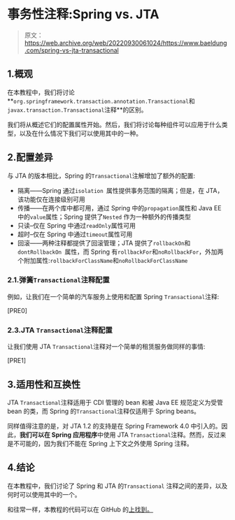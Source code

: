 # 事务性注释:Spring vs. JTA

> 原文：<https://web.archive.org/web/20220930061024/https://www.baeldung.com/spring-vs-jta-transactional>

## 1.概观

在本教程中，我们将讨论**`org.springframework.transaction.annotation.Transactional`和`javax.transaction.Transactional`注释**的区别。

我们将从概述它们的配置属性开始。然后，我们将讨论每种组件可以应用于什么类型，以及在什么情况下我们可以使用其中的一种。

## 2.配置差异

与 JTA 的版本相比，Spring 的`Transactional`注解增加了额外的配置:

*   隔离——Spring 通过`isolation `属性提供事务范围的隔离；但是，在 JTA，该功能仅在连接级别可用
*   传播——在两个库中都可用，通过 Spring 中的`propagation`属性和 Java EE 中的`value`属性；Spring 提供了`Nested` 作为一种额外的传播类型
*   只读–仅在 Spring 中通过`readOnly`属性可用
*   超时–仅在 Spring 中通过`timeout`属性可用
*   回滚——两种注释都提供了回滚管理；JTA 提供了`rollbackOn`和`dontRollbackOn `属性，而 Spring 有`rollbackFor`和`noRollbackFor`，外加两个附加属性:`rollbackForClassName`和`noRollbackForClassName`

### 2.1.弹簧`Transactional`注释配置

例如，让我们在一个简单的汽车服务上使用和配置 Spring `Transactional`注释:

[PRE0]

### 2.3.JTA `Transactional`注释配置

让我们使用 JTA `Transactional`注释对一个简单的租赁服务做同样的事情:

[PRE1]

## 3.适用性和互换性

JTA `Transactional`注释适用于 CDI 管理的 bean 和被 Java EE 规范定义为受管 bean 的类，而 Spring 的`Transactional`注释仅适用于 Spring beans。

同样值得注意的是，对 JTA 1.2 的支持是在 Spring Framework 4.0 中引入的。因此，**我们可以在 Spring 应用程序**中使用 JTA `Transactional`注释。然而，反过来是不可能的，因为我们不能在 Spring 上下文之外使用 Spring 注释。

## 4.结论

在本教程中，我们讨论了 Spring 和 JTA 的`Transactional` 注释之间的差异，以及何时可以使用其中的一个。

和往常一样，本教程的代码可以在 GitHub 的[上找到。](https://web.archive.org/web/20220628235647/https://github.com/eugenp/tutorials/tree/master/persistence-modules/spring-persistence-simple)